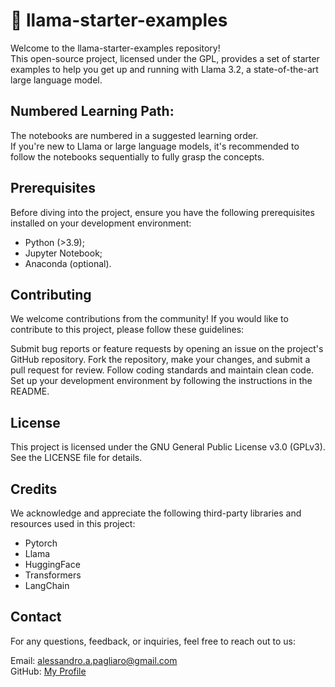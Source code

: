 # 🦙 llama-starter-examples
Welcome to the llama-starter-examples repository!  
This open-source project, licensed under the GPL, provides a set of starter examples to help you get up and running with Llama 3.2, a state-of-the-art large language model.

## Numbered Learning Path:
The notebooks are numbered in a suggested learning order.  
If you're new to Llama or large language models, it's recommended to follow the notebooks sequentially to fully grasp the concepts.

## Prerequisites
Before diving into the project, ensure you have the following prerequisites installed on your development environment:

- Python (>3.9);
- Jupyter Notebook;
- Anaconda (optional).

## Contributing
We welcome contributions from the community! If you would like to contribute to this project, please follow these guidelines:

Submit bug reports or feature requests by opening an issue on the project's GitHub repository.
Fork the repository, make your changes, and submit a pull request for review.
Follow coding standards and maintain clean code.
Set up your development environment by following the instructions in the README.

## License
This project is licensed under the GNU General Public License v3.0 (GPLv3). See the LICENSE file for details.

## Credits

We acknowledge and appreciate the following third-party libraries and resources used in this project:
- Pytorch
- Llama
- HuggingFace
- Transformers
- LangChain

## Contact
For any questions, feedback, or inquiries, feel free to reach out to us:

Email: alessandro.a.pagliaro@gmail.com  
GitHub: [My Profile](https://github.com/paaxel/)
